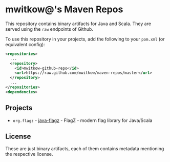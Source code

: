 # mwitkow@'s Maven Repos

This repository contains binary artifacts for Java and Scala. They are served using the `raw` endpoints of Github.

To use this repository in your projects, add the following to your `pom.xml` (or equivalent config):

```xml
<repositories>
  ...
  <repository>
    <id>mwitkow-github-repo</id>
    <url>https://raw.github.com/mwitkow/maven-repos/master</url>
  </repository>
  ...
</repositories>
<dependencies>
```

## Projects

 * `org.flagz` - [java-flagz](https://github.com/mwitkow/java-flagz) - FlagZ - modern flag library for Java/Scala


## License

These are just binary artifacts, each of them contains metadata mentioning the respective license.
